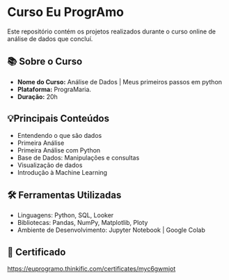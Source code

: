 # Curso Eu ProgrAmo 
Este repositório contém os projetos realizados durante o curso online de análise de dados que concluí.

## 📚 Sobre o Curso

- **Nome do Curso:** Análise de Dados | Meus primeiros passos em python 
- **Plataforma:** PrograMaria.
- **Duração:** 20h

## 💡Principais Conteúdos

- Entendendo o que são dados
- Primeira Análise
- Primeira Análise com Python
- Base de Dados: Manipulações e consultas
- Visualização de dados
- Introdução à Machine Learning

## 🛠 Ferramentas Utilizadas
- Linguagens: Python, SQL, Looker
- Bibliotecas: Pandas, NumPy, Matplotlib, Ploty
- Ambiente de Desenvolvimento: Jupyter Notebook | Google Colab


## 📄 Certificado

https://euprogramo.thinkific.com/certificates/myc6gwmjot

